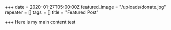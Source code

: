 +++
date = 2020-01-27T05:00:00Z
featured_image = "/uploads/donate.jpg"
repeater = []
tags = []
title = "Featured Post"

+++
Here is my main content test